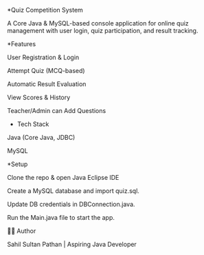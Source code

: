 *Quiz Competition System

A Core Java & MySQL-based console application for online quiz management with user login, quiz participation, and result tracking.

*Features

User Registration & Login

Attempt Quiz (MCQ-based)

Automatic Result Evaluation

View Scores & History

Teacher/Admin can Add Questions

* Tech Stack

Java (Core Java, JDBC)

MySQL

*Setup

Clone the repo & open Java Eclipse IDE 

Create a MySQL database and import quiz.sql.

Update DB credentials in DBConnection.java.

Run the Main.java file to start the app.


👨‍💻 Author

Sahil Sultan Pathan | Aspiring Java Developer
